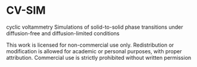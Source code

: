 # CV-SIM
cyclic voltammetry Simulations of solid-to-solid phase transitions under diffusion-free and diffusion-limited conditions

This work is licensed for non-commercial use only. Redistribution or modification is allowed for academic or personal purposes, with proper attribution. Commercial use is strictly prohibited without written permission
